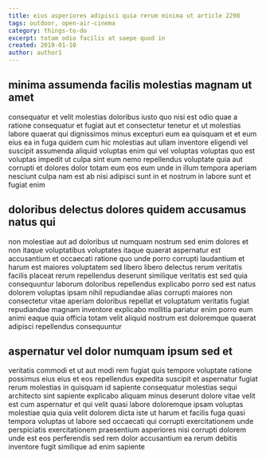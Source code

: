 ```yaml
---
title: eius asperiores adipisci quia rerum minima ut article 2298
tags: outdoor, open-air-cinema
category: things-to-do
excerpt: totam odio facilis at saepe quod in
created: 2019-01-10
author: author1
---
```


## minima assumenda facilis molestias magnam ut amet

consequatur et velit molestias doloribus iusto quo nisi est odio quae a ratione consequatur et fugiat aut et consectetur tenetur et ut molestias labore quaerat qui dignissimos minus excepturi eum ea quisquam et et eum eius ea in fuga quidem cum hic molestias aut ullam inventore eligendi vel suscipit assumenda aliquid voluptas enim qui vel voluptas voluptas quo est voluptas impedit ut culpa sint eum nemo repellendus voluptate quia aut corrupti et dolores dolor totam eum eos eum unde in illum tempora aperiam nesciunt culpa nam est ab nisi adipisci sunt in et nostrum in labore sunt et fugiat enim

## doloribus delectus dolores quidem accusamus natus qui

non molestiae aut ad doloribus ut numquam nostrum sed enim dolores et non itaque voluptatibus voluptates itaque quaerat aspernatur est accusantium et occaecati ratione quo unde porro corrupti laudantium et harum est maiores voluptatem sed libero libero delectus rerum veritatis facilis placeat rerum repellendus deserunt similique veritatis est sed quia consequuntur laborum doloribus repellendus explicabo porro sed est natus dolorem voluptas ipsam nihil repudiandae alias corrupti maiores non consectetur vitae aperiam doloribus repellat et voluptatum veritatis fugiat repudiandae magnam inventore explicabo mollitia pariatur enim porro eum animi eaque quia officia totam velit aliquid nostrum est doloremque quaerat adipisci repellendus consequuntur

## aspernatur vel dolor numquam ipsum sed et

veritatis commodi et ut aut modi rem fugiat quis tempore voluptate ratione possimus eius eius et eos repellendus expedita suscipit et aspernatur fugiat rerum molestias in quisquam id sapiente consequatur molestias sequi architecto sint sapiente explicabo aliquam minus deserunt dolore vitae velit est cum aspernatur et qui velit quasi labore doloremque ipsam voluptas molestiae quia quia velit dolorem dicta iste ut harum et facilis fuga quasi tempora voluptas ut labore sed occaecati qui corrupti exercitationem unde perspiciatis exercitationem praesentium asperiores nisi corrupti dolorem unde est eos perferendis sed rem dolor accusantium ea rerum debitis inventore fugit similique ad enim sapiente
